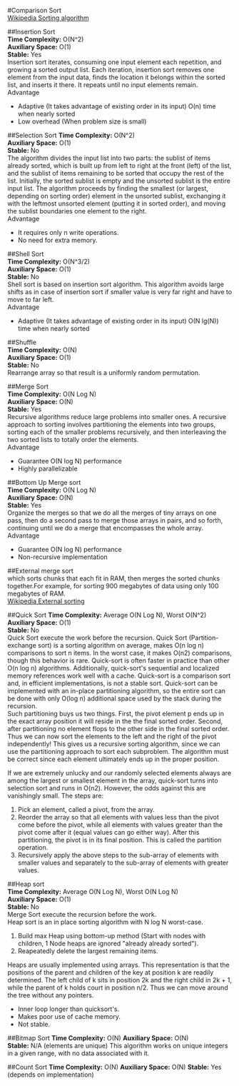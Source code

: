 #Comparison Sort  
[Wikipedia Sorting algorithm](https://en.wikipedia.org/wiki/Sorting_algorithm)  
  
  
##Insertion Sort  
__Time Complexity:__ O(N^2)  
__Auxiliary Space:__ O(1)  
__Stable:__ Yes  
Insertion sort iterates, consuming one input element each repetition, and growing a sorted output list. Each iteration, insertion sort removes one element from the input data, finds the location it belongs within the sorted list, and inserts it there. It repeats until no input elements remain.  
Advantage  
*  Adaptive (It takes advantage of existing order in its input) O(n) time when nearly sorted  
*  Low overhead (When problem size is small)  
  
  
##Selection Sort
__Time Complexity:__ O(N^2)  
__Auxiliary Space:__ O(1)  
__Stable:__ No  
The algorithm divides the input list into two parts: the sublist of items already sorted, which is built up from left to right at the front (left) of the list, and the sublist of items remaining to be sorted that occupy the rest of the list. Initially, the sorted sublist is empty and the unsorted sublist is the entire input list. The algorithm proceeds by finding the smallest (or largest, depending on sorting order) element in the unsorted sublist, exchanging it with the leftmost unsorted element (putting it in sorted order), and moving the sublist boundaries one element to the right.  
Advantage  
*  It requires only n write operations.  
*  No need for extra memory.  
  
  
##Shell Sort  
__Time Complexity:__ O(N^3/2)  
__Auxiliary Space:__ O(1)  
__Stable:__ No  
Shell sort is based on insertion sort algorithm. This algorithm avoids large shifts as in case of insertion sort if smaller value is very far right and have to move to far left.  
Advantage  
*  Adaptive (It takes advantage of existing order in its input) O(N lg(N)) time when nearly sorted  
  
  
##Shuffle  
__Time Complexity:__ O(N)  
__Auxiliary Space:__ O(1)  
__Stable:__ No  
Rearrange array so that result is a uniformly random permutation.  
  
  
##Merge Sort  
__Time Complexity:__ O(N Log N)  
__Auxiliary Space:__ O(N)  
__Stable:__ Yes  
Recursive algorithms reduce large problems into smaller ones. A recursive approach to sorting involves partitioning the elements into two groups, sorting each of the smaller problems recursively, and then interleaving the two sorted lists to totally order the elements.  
Advantage  
*  Guarantee O(N log N) performance  
*  Highly parallelizable  
  
  
##Bottom Up Merge sort  
__Time Complexity:__ O(N Log N)  
__Auxiliary Space:__ O(N)  
__Stable:__ Yes  
Organize the merges so that we do all the merges of tiny arrays on one pass, then do a second pass to merge those arrays in pairs, and so forth, continuing until we do a merge that encompasses the whole array.  
Advantage 
*  Guarantee O(N log N) performance   
*  Non-recursive implementation 
  
  
##External merge sort  
which sorts chunks that each fit in RAM, then merges the sorted chunks together.For example, for sorting 900 megabytes of data using only 100 megabytes of RAM.  
[Wikipedia External sorting](https://en.wikipedia.org/wiki/External_sorting)  
  
  
##Quick Sort
__Time Complexity:__ Average O(N Log N), Worst O(N^2)  
__Auxiliary Space:__ O(1)  
__Stable:__ No  
Quick Sort execute the work before the recursion.
Quick Sort (Partition-exchange sort) is a sorting algorithm on average, makes O(n log n) comparisons to sort n items. In the worst case, it makes O(n2) comparisons, though this behavior is rare. Quick-sort is often faster in practice than other O(n log n) algorithms. Additionally, quick-sort's sequential and localized memory references work well with a cache. Quick-sort is a comparison sort and, in efficient implementations, is not a stable sort. Quick-sort can be implemented with an in-place partitioning algorithm, so the entire sort can be done with only O(log n) additional space used by the stack during the recursion.  
Such partitioning buys us two things. First, the pivot element p ends up in the exact array position it will reside in the the final sorted order. Second, after partitioning no element flops to the other side in the final sorted order. Thus we can now sort the elements to the left and the right of the pivot independently! This gives us a recursive sorting algorithm, since we can use the partitioning approach to sort each subproblem. The algorithm must be correct since each element ultimately ends up in the proper position.  
  
  
If we are extremely unlucky and our randomly selected elements always are among the largest or smallest element in the array, quick-sort turns into selection sort and runs in O(n2). However, the odds against this are vanishingly small.
The steps are:  
1.  Pick an element, called a pivot, from the array.  
2.  Reorder the array so that all elements with values less than the pivot come before the pivot, while all elements with values greater than the pivot come after it (equal values can go either way). After this partitioning, the pivot is in its final position. This is called the partition operation.  
3.  Recursively apply the above steps to the sub-array of elements with smaller values and separately to the sub-array of elements with greater values.  
  
  
##Heap sort  
__Time Complexity:__ Average O(N Log N), Worst O(N Log N)  
__Auxiliary Space:__ O(1)  
__Stable:__ No  
Merge Sort execute the recursion before the work.  
Heap sort is an in place sorting algorithm with N log N worst-case.  
1.  Build max Heap using bottom-up method (Start with nodes with children, 1 Node heaps are ignored "already already sorted").  
2.  Reapeatedly delete the largest remaining items.  
  
  
Heaps are usually implemented using arrays. This representation is that the positions of the parent and children of the key at position k are readily determined. The left child of k sits in position 2k and the right child in 2k + 1, while the parent of k holds court in position n/2. Thus we can move around the tree without any pointers.  
*  Inner loop longer than quicksort's.  
*  Makes poor use of cache memory.  
*  Not stable.  
  
  
##Bitmap Sort
__Time Complexity:__ O(N) 
__Auxiliary Space:__ O(N)  
__Stable:__ N/A (elements are unique)
This algorithm works on unique integers in a given range, with no data associated with it.

  
##Count Sort
__Time Complexity:__ O(N) 
__Auxiliary Space:__ O(N) 
__Stable:__ Yes (depends on implementation)
